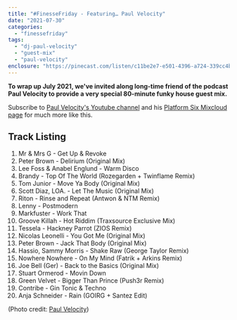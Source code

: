 ```yaml
---
title: "#FinesseFriday - Featuring… Paul Velocity"
date: "2021-07-30"
categories: 
  - "finessefriday"
tags: 
  - "dj-paul-velocity"
  - "guest-mix"
  - "paul-velocity"
enclosure: "https://pinecast.com/listen/c11be2e7-e501-4396-a724-339cc4bc093a.mp3 197674785 audio/mpeg "
---
```


**To wrap up July 2021, we've invited along long-time friend of the podcast Paul Velocity to provide a very special 80-minute funky house guest mix.**

Subscribe to [Paul Velocity's Youtube channel](https://www.youtube.com/user/djpaulvelocity/) and his [Platform Six Mixcloud page](https://www.mixcloud.com/funkyhousedj/) for much more like this.

## Track Listing

1. Mr & Mrs G - Get Up & Revoke
2. Peter Brown - Delirium (Original Mix)
3. Lee Foss & Anabel Englund - Warm Disco
4. Brandy - Top Of The World (Rozegarden + Twinflame Remix)
5. Tom Junior - Move Ya Body (Original Mix)
6. Scott Diaz, LOA. - Let The Music (Original Mix)
7. Riton - Rinse and Repeat (Antwon & NTM Remix)
8. Lenny - Postmodern
9. Markfuster - Work That
10. Groove Killah - Hot Riddim (Traxsource Exclusive Mix)
11. Tessela - Hackney Parrot (ZIOS Remix)
12. Nicolas Leonelli - You Got Me (Original Mix)
13. Peter Brown - Jack That Body (Original Mix)
14. Hassio, Sammy Morris - Shake Raw (George Taylor Remix)
15. Nowhere Nowhere - On My Mind (Fatrik + Arkins Remix)
16. Joe Bell (Ger) - Back to the Basics (Original Mix)
17. Stuart Ormerod - Movin Down
18. Green Velvet - Bigger Than Prince (Push3r Remix)
19. Contribe - Gin Tonic & Techno
20. Anja Schneider - Rain (GOIRG + Santez Edit)

(Photo credit: [Paul Velocity](https://www.instagram.com/p/CMYQCjggodF/))
